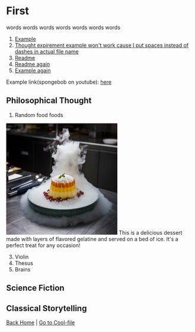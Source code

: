 # First

words words words words words words words

1. [Example](Example)
2. [Thought expirement example won't work cause I put spaces instead of dashes in actual file name](Thought-expirement-example)
3. [Readme](README.md)
4. [Readme again](README.md)
5. [Example again](Example)

Example link(spongebob on youtube): [here](https://youtu.be/e3fS1SOwLWU?si=zqapl_hB7tp6oMVL)

## Philosophical Thought

1. Random food foods


<img src="Molecular-gastronomy-creations.jpeg" alt="random-food.jpeg" style="width:300px;"/>
This is a delicious dessert made with layers of flavored gelatine and served on a bed of ice. It's a perfect treat for any occasion!


3. Violin
4. Thesus
5. Brains

## Science Fiction

## Classical Storytelling

[Back Home](/) | [Go to Cool-file](../path/to/Cool-file.md)

